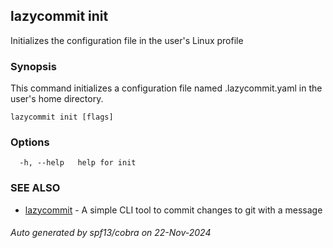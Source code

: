 ## lazycommit init

Initializes the configuration file in the user's Linux profile

### Synopsis

This command initializes a configuration file named .lazycommit.yaml
in the user's home directory.

```
lazycommit init [flags]
```

### Options

```
  -h, --help   help for init
```

### SEE ALSO

* [lazycommit](lazycommit.md)	 - A simple CLI tool to commit changes to git with a message

###### Auto generated by spf13/cobra on 22-Nov-2024
